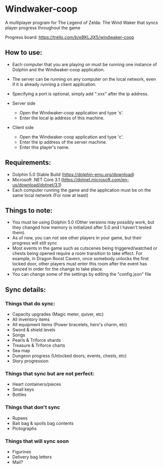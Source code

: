 # Windwaker-coop
A multiplayer program for The Legend of Zelda: The Wind Waker that syncs player progress throughout the game

Progress board:
https://trello.com/b/eBKLJlX5/windwaker-coop

## How to use:
- Each computer that you are playing on must be running one instance of Dolphin and the Windwaker-coop application.
- The server can be running on any computer on the local network, even if it is already running a client application.
- Specifying a port is optional, simply add ":xxx" after the ip address.

- Server side
  - Open the Windwaker-coop application and type 's'.
  - Enter the local ip address of this machine.

- Client side
  - Open the Windwaker-coop application and type 'c'.
  - Enter the ip address of the server machine.
  - Enter this player's name.

## Requirements:
- Dolphin 5.0 Stable Build (https://dolphin-emu.org/download)
- Microsoft .NET Core 3.1 (https://dotnet.microsoft.com/en-us/download/dotnet/3.1)
- Each computer running the game and the application must be on the same local network (For now at least)

## Things to note:
- You must be using Dolphin 5.0 (Other versions may possibly work, but they changed how memory is initialized after 5.0 and I haven't tested them).
- As of now, you can not see other players in your game, but their progress will still sync
- Most events in the game such as cutscenes being triggered/watched or chests being opened require a room transition to take effect.  For example, in Dragon Roost Cavern, once somebody unlocks the first locked door, other players must enter this room after the event has synced in order for the change to take place.
- You can change some of the settings by editing the "config.json" file

## Sync details:
### Things that do sync:
- Capacity upgrades (Magic meter, quiver, etc)
- All inventory items
- All equipment items (Power bracelets, hero's charm, etc)
- Sword & shield levels
- Songs
- Pearls & Triforce shards
- Treasure & Triforce charts
- Sea map
- Dungeon progress (Unlocked doors, events, chests, etc)
- Story progression

### Things that sync but are not perfect:
- Heart containers/pieces
- Small keys
- Bottles

### Things that don't sync
- Rupees
- Bait bag & spoils bag contents
- Pictographs

### Things that will sync soon
- Figurines
- Delivery bag letters
- Mail?
